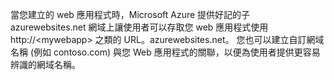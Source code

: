 當您建立的 web 應用程式時，Microsoft Azure 提供好記的子 azurewebsites.net 網域上讓使用者可以存取您 web 應用程式使用 http://&lt;mywebapp&gt; 之類的 URL。azurewebsites.net。 您也可以建立自訂網域名稱 (例如 contoso.com) 與您 Web 應用程式的關聯，以便為使用者提供更容易辨識的網域名稱。

